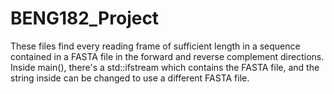 # BENG182_Project

These files find every reading frame of sufficient length in a sequence contained in a FASTA file in 
the forward and reverse complement directions. Inside main(), there's a std::ifstream which contains 
the FASTA file, and the string inside can be changed to use a different FASTA file.